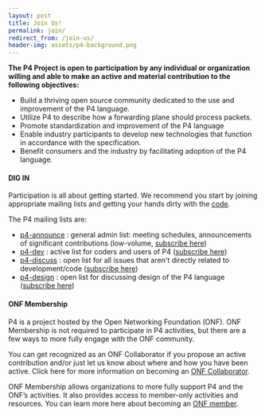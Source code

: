 ```yaml
---
layout: post
title: Join Us!
permalink: join/
redirect_from: /join-us/    
header-img: assets/p4-background.png 
---
```


**The P4 Project is open to participation by any individual or organization willing and able to make an active and material contribution to the following objectives:**
* Build a thriving open source community dedicated to the use and improvement of the P4 language.
* Utilize P4 to describe how a forwarding plane should process packets.
* Promote standardization and improvement of the P4 language
* Enable industry participants to develop new technologies that function in accordance with the specification.
* Benefit consumers and the industry by facilitating adoption of the P4 language.

#### DIG IN

Participation is all about getting started.  We recommend you start by joining appropriate mailing lists and getting your hands dirty with the [code](https://github.com/p4lang). 

The P4 mailing lists are:
* <a href="http://lists.p4.org/pipermail/p4-announce_lists.p4.org/">p4-announce</a> : general admin list: meeting schedules, announcements of significant contributions (low-volume, <a href="http://lists.p4.org/mailman/listinfo/p4-announce_lists.p4.org">subscribe here</a>)
* <a href="http://lists.p4.org/pipermail/p4-dev_lists.p4.org/">p4-dev</a> : active list for coders and users of P4 (<a href="http://lists.p4.org/mailman/listinfo/p4-dev_lists.p4.org">subscribe here</a>)<br />
* <a href="http://lists.p4.org/pipermail/p4-discuss_lists.p4.org/">p4-discuss</a> : open list for all issues that aren't directly related to development/code (<a href="http://lists.p4.org/mailman/listinfo/p4-discuss_lists.p4.org">subscribe here</a>)
* <a href="http://lists.p4.org/pipermail/p4-design_lists.p4.org/">p4-design</a> : open list for discussing design of the P4 language (<a href="http://lists.p4.org/mailman/listinfo/p4-design_lists.p4.org">subscribe here</a>)

#### ONF Membership

P4 is a project hosted by the Open Networking Foundation (ONF).  ONF Membership is not required to participate in P4 activities, but there are a few ways to more fully engage with the ONF community. 

You can get recognized as an ONF Collaborator if you propose an active contribution and/or just let us know about where and how you have been active.  Click here for more information on becoming an [ONF Collaborator](https://wiki.opennetworking.org/display/COM/Collaboration+Recognition).

ONF Membership allows organizations to more fully support P4 and the ONF’s activities.  It also provides access to member-only activities and resources.  You can learn more here about becoming an [ONF member](https://www.opennetworking.org/membership-info/).
